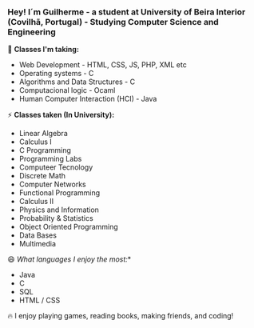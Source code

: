 ### Hey! I´m Guilherme - a student at University of Beira Interior (Covilhã, Portugal) - Studying Computer Science and Engineering

📓 **Classes I'm taking:**

- Web Development - HTML, CSS, JS, PHP, XML etc
- Operating systems - C
- Algorithms and Data Structures - C
- Computacional logic - Ocaml
- Human Computer Interaction (HCI)  - Java

⚡ **Classes taken (In University):**

- Linear Algebra
- Calculus I
- C Programming
- Programming Labs
- Computeer Tecnology
- Discrete Math
- Computer Networks
- Functional Programming
- Calculus II
- Physics and Information
- Probability & Statistics
- Object Oriented Programming
- Data Bases
- Multimedia

😄 **What languages* I enjoy the most:**

- Java
- C
- SQL
- HTML / CSS

🔥 I enjoy playing games, reading books, making friends, and coding!


<!--
**GuilhermeTeixeira13/GuilhermeTeixeira13** is a ✨ _special_ ✨ repository because its `README.md` (this file) appears on your GitHub profile.

Here are some ideas to get you started:

- 🔭 I’m currently working on ...
- 🌱 I’m currently learning ...
- 👯 I’m looking to collaborate on ...
- 🤔 I’m looking for help with ...
- 💬 Ask me about ...
- 📫 How to reach me: ...
- 😄 Pronouns: ...
- ⚡ Fun fact: ...
-->
